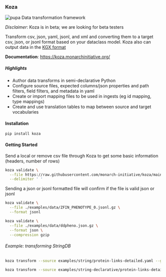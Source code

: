 ### Koza

![pupa](docs/img/pupa.png) Data transformation framework

*Disclaimer*: Koza is in beta; we are looking for beta testers

Transform csv, json, yaml, jsonl, and xml and converting them to a target
csv, json, or jsonl format based on your dataclass model.  Koza also can output
data in the [KGX format](https://github.com/biolink/kgx/blob/master/specification/kgx-format.md#kgx-format-as-tsv)

**Documentation**: https://koza.monarchinitiative.org/

##### Highlights

- Author data transforms in semi-declarative Python
- Configure source files, expected columns/json properties and path filters, field filters, and metadata in yaml
- Create or import mapping files to be used in ingests (eg id mapping, type mappings)
- Create and use translation tables to map between source and target vocabularies


#### Installation

```
pip install koza
```

#### Getting Started

Send a local or remove csv file through Koza to get some basic information (headers, number of rows)

```bash
koza validate \
  --file https://raw.githubusercontent.com/monarch-initiative/koza/main/examples/data/string.tsv \
  --delimiter ' '
```

Sending a json or jsonl formatted file will confirm if the file is valid json or jsonl
```bash
koza validate \
  --file ./examples/data/ZFIN_PHENOTYPE_0.jsonl.gz \
  --format jsonl
```

```bash
koza validate \
  --file ./examples/data/ddpheno.json.gz \
  --format json \
  --compression gzip
```

###### Example: transforming StringDB

```bash
koza transform --source examples/string/protein-links-detailed.yaml --global-table examples/translation_table.yaml 

koza transform --source examples/string-declarative/protein-links-detailed.yaml --global-table examples/translation_table.yaml
```

